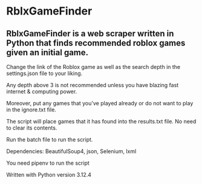 # RblxGameFinder

## RblxGameFinder is a web scraper written in Python that finds recommended roblox games given an initial game.

Change the link of the Roblox game as well as the search depth in the settings.json file to your liking.

Any depth above 3 is not recommended unless you have blazing fast internet & computing power.

Moreover, put any games that you've played already or do not want to play in the ignore.txt file.

The script will place games that it has found into the results.txt file. No need to clear its contents.

Run the batch file to run the script.

Dependencies: BeautifulSoup4, json, Selenium, lxml 

You need pipenv to run the script

Written with Python version 3.12.4